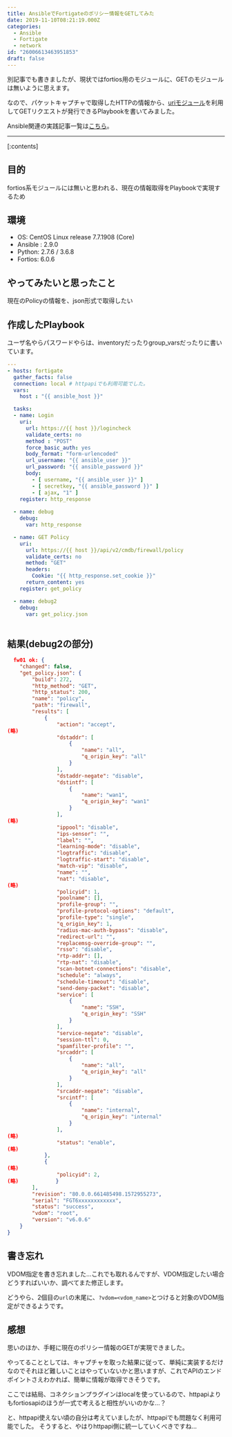 ```yaml
---
title: AnsibleでFortigateのポリシー情報をGETしてみた
date: 2019-11-10T08:21:19.000Z
categories:
  - Ansible
  - Fortigate
  - network
id: "26006613463951853"
draft: false
---
```

別記事でも書きましたが、現状ではfortios用のモジュールに、GETのモジュールは無いように思えます。

なので、パケットキャプチャで取得したHTTPの情報から、[uriモジュール](https://docs.ansible.com/ansible/latest/modules/uri_module.html)を利用してGETリクエストが発行できるPlaybookを書いてみました。

Ansible関連の実践記事一覧は[こちら](https://tenko.hatenablog.jp/entry/2019/10/15/062311)。



-----

[:contents]

## 目的

fortios系モジュールには無いと思われる、現在の情報取得をPlaybookで実現するため

## 環境

- OS: CentOS Linux release 7.7.1908 (Core)
- Ansible : 2.9.0
- Python: 2.7.6 / 3.6.8
- Fortios: 6.0.6

## やってみたいと思ったこと

現在のPolicyの情報を、json形式で取得したい

## 作成したPlaybook

ユーザ名やらパスワードやらは、inventoryだったりgroup_varsだったりに書いています。

```yaml
---
- hosts: fortigate  
  gather_facts: false
  connection: local # httpapiでも利用可能でした。
  vars:
    host : "{{ ansible_host }}"

  tasks:
  - name: Login
    uri:
      url: https://{{ host }}/logincheck
      validate_certs: no
      method : "POST"
      force_basic_auth: yes
      body_format: "form-urlencoded"
      url_username: "{{ ansible_user }}"
      url_password: "{{ ansible_password }}"
      body:
        - [ username, "{{ ansible_user }}" ]
        - [ secretkey, "{{ ansible_password }}" ]
        - [ ajax, "1" ]
    register: http_response
    
  - name: debug
    debug:
      var: http_response

  - name: GET Policy
    uri:
      url: https://{{ host }}/api/v2/cmdb/firewall/policy
      validate_certs: no
      method: "GET"
      headers:
        Cookie: "{{ http_response.set_cookie }}"
      return_content: yes
    register: get_policy

  - name: debug2
    debug:
      var: get_policy.json
      
```

## 結果(debug2の部分)

```json
  fw01 ok: {
    "changed": false, 
    "get_policy.json": {
        "build": 272, 
        "http_method": "GET", 
        "http_status": 200, 
        "name": "policy", 
        "path": "firewall", 
        "results": [
            {
                "action": "accept", 
(略)
                "dstaddr": [
                    {
                        "name": "all", 
                        "q_origin_key": "all"
                    }
                ], 
                "dstaddr-negate": "disable", 
                "dstintf": [
                    {
                        "name": "wan1", 
                        "q_origin_key": "wan1"
                    }
                ], 
(略)
                "ippool": "disable", 
                "ips-sensor": "", 
                "label": "", 
                "learning-mode": "disable", 
                "logtraffic": "disable", 
                "logtraffic-start": "disable", 
                "match-vip": "disable", 
                "name": "", 
                "nat": "disable", 
(略)
                "policyid": 1, 
                "poolname": [], 
                "profile-group": "", 
                "profile-protocol-options": "default", 
                "profile-type": "single", 
                "q_origin_key": 1, 
                "radius-mac-auth-bypass": "disable", 
                "redirect-url": "", 
                "replacemsg-override-group": "", 
                "rsso": "disable", 
                "rtp-addr": [], 
                "rtp-nat": "disable", 
                "scan-botnet-connections": "disable", 
                "schedule": "always", 
                "schedule-timeout": "disable", 
                "send-deny-packet": "disable", 
                "service": [
                    {
                        "name": "SSH", 
                        "q_origin_key": "SSH"
                    }
                ], 
                "service-negate": "disable", 
                "session-ttl": 0, 
                "spamfilter-profile": "", 
                "srcaddr": [
                    {
                        "name": "all", 
                        "q_origin_key": "all"
                    }
                ], 
                "srcaddr-negate": "disable", 
                "srcintf": [
                    {
                        "name": "internal", 
                        "q_origin_key": "internal"
                    }
                ], 
(略)
                "status": "enable", 
(略)
            }, 
            {
(略)
                "policyid": 2, 
(略)            }
        ], 
        "revision": "80.0.0.661485498.1572955273", 
        "serial": "FGT6xxxxxxxxxxxx", 
        "status": "success", 
        "vdom": "root", 
        "version": "v6.0.6"
    }
}
```

## 書き忘れ

VDOM指定を書き忘れました…これでも取れるんですが、VDOM指定したい場合どうすればいいか、調べてまた修正します。

どうやら、2個目の`url`の末尾に、`?vdom=<vdom_name>`とつけると対象のVDOM指定ができるようです。

## 感想

思いのほか、手軽に現在のポリシー情報のGETが実現できました。

やってることとしては、キャプチャを取った結果に従って、単純に実装するだけなのでそれほど難しいことはやっていないかと思いますが、これでAPIのエンドポイントさえわかれば、簡単に情報が取得できそうです。

ここでは結局、コネクションプラグインはlocalを使っているので、httpapiよりもfortiosapiのほうが一式で考えると相性がいいのかな…？

と、httpapi使えない頃の自分は考えていましたが、httpapiでも問題なく利用可能でした。
そうすると、やはりhttpapi側に統一していくべきですね…

